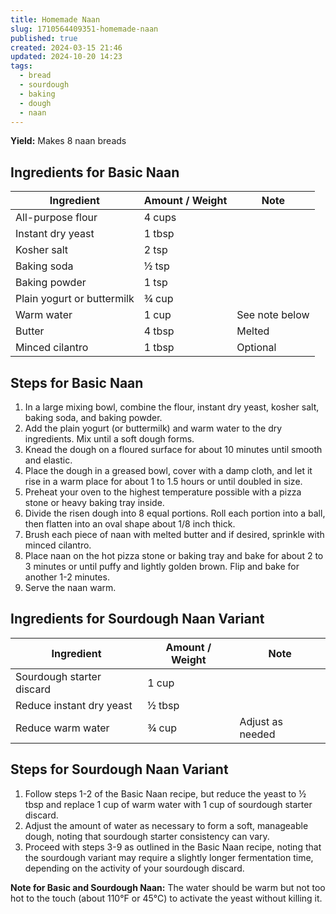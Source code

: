 ```yaml
---
title: Homemade Naan
slug: 1710564409351-homemade-naan
published: true
created: 2024-03-15 21:46
updated: 2024-10-20 14:23
tags:
  - bread
  - sourdough
  - baking
  - dough
  - naan
---
```


**Yield:** Makes 8 naan breads

## Ingredients for Basic Naan

| Ingredient                 | Amount / Weight | Note           |
| -------------------------- | --------------- | -------------- |
| All-purpose flour          | 4 cups          |                |
| Instant dry yeast          | 1 tbsp          |                |
| Kosher salt                | 2 tsp           |                |
| Baking soda                | ½ tsp           |                |
| Baking powder              | 1 tsp           |                |
| Plain yogurt or buttermilk | ¾ cup           |                |
| Warm water                 | 1 cup           | See note below |
| Butter                     | 4 tbsp          | Melted         |
| Minced cilantro            | 1 tbsp          | Optional       |

## Steps for Basic Naan

1. In a large mixing bowl, combine the flour, instant dry yeast, kosher salt, baking soda, and baking powder.
2. Add the plain yogurt (or buttermilk) and warm water to the dry ingredients. Mix until a soft dough forms.
3. Knead the dough on a floured surface for about 10 minutes until smooth and elastic.
4. Place the dough in a greased bowl, cover with a damp cloth, and let it rise in a warm place for about 1 to 1.5 hours or until doubled in size.
5. Preheat your oven to the highest temperature possible with a pizza stone or heavy baking tray inside.
6. Divide the risen dough into 8 equal portions. Roll each portion into a ball, then flatten into an oval shape about 1/8 inch thick.
7. Brush each piece of naan with melted butter and if desired, sprinkle with minced cilantro.
8. Place naan on the hot pizza stone or baking tray and bake for about 2 to 3 minutes or until puffy and lightly golden brown. Flip and bake for another 1-2 minutes.
9. Serve the naan warm.

## Ingredients for Sourdough Naan Variant

| Ingredient                | Amount / Weight | Note             |
| ------------------------- | --------------- | ---------------- |
| Sourdough starter discard | 1 cup           |                  |
| Reduce instant dry yeast  | ½ tbsp          |                  |
| Reduce warm water         | ¾ cup           | Adjust as needed |

## Steps for Sourdough Naan Variant

1. Follow steps 1-2 of the Basic Naan recipe, but reduce the yeast to ½ tbsp and replace 1 cup of warm water with 1 cup of sourdough starter discard.
2. Adjust the amount of water as necessary to form a soft, manageable dough, noting that sourdough starter consistency can vary.
3. Proceed with steps 3-9 as outlined in the Basic Naan recipe, noting that the sourdough variant may require a slightly longer fermentation time, depending on the activity of your sourdough discard.

**Note for Basic and Sourdough Naan:** The water should be warm but not too hot to the touch (about 110°F or 45°C) to activate the yeast without killing it.
